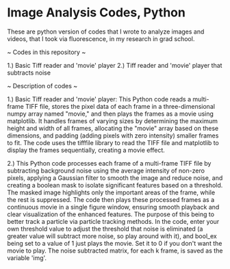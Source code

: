 # Image Analysis Codes, Python
 These are python version of codes that I wrote to analyze images and videos, that I took via fluorescence, in my research in grad school.



 ~ Codes in this repository ~

 1.) Basic Tiff reader and 'movie' player
 2.) Tiff reader and 'movie' player that subtracts noise





 ~ Description of codes ~

 1.) Basic Tiff reader and 'movie' player: This Python code reads a multi-frame TIFF file, stores the pixel data of each frame in a three-dimensional numpy array named "movie," and then plays the frames as a movie using matplotlib. It handles frames of varying sizes by determining the maximum height and width of all frames, allocating the "movie" array based on these dimensions, and padding (adding pixels with zero intensity) smaller frames to fit. The code uses the tifffile library to read the TIFF file and matplotlib to display the frames sequentially, creating a movie effect.

 2.) This Python code processes each frame of a multi-frame TIFF file by subtracting background noise using the average intensity of non-zero pixels, applying a Gaussian filter to smooth the image and reduce noise, and creating a boolean mask to isolate significant features based on a threshold. The masked image highlights only the important areas of the frame, while the rest is suppressed. The code then plays these processed frames as a continuous movie in a single figure window, ensuring smooth playback and clear visualization of the enhanced features. The purpose of this being to better track a particle via particle tracking methods. In the code, enter your own threshold value to adjust the threshold that noise is eliminated (a greater value will subtract more noise, so play around with it), and bool_ex being set to a value of 1 just plays the movie. Set it to 0 if you don't want the movie to play. The noise subtracted matrix, for each k frame, is saved as the variable 'img'.

